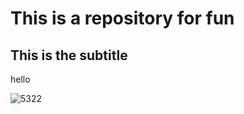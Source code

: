 # This is a repository for fun
## This is the subtitle 
hello

![5322](https://github.com/woanting06/fun2023/assets/105781420/4fdfddc8-5bf0-4fb3-bf04-e63f19c27a1e)
